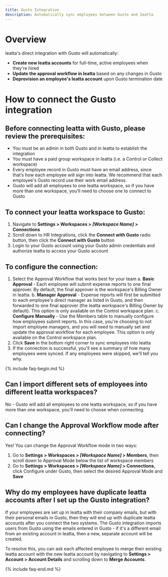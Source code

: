 ```yaml
---
title: Gusto Integration
description: Automatically sync employees between Gusto and Ieatta
---
```


# Overview

Ieatta's direct integration with Gusto will automatically:

- **Create new Ieatta accounts** for full-time, active employees when they're hired
- **Update the approval workflow in Ieatta** based on any changes in Gusto
- **Deprovision an employee's Ieatta account** upon Gusto termination date

# How to connect the Gusto integration
## Before connecting Ieatta with Gusto, please review the prerequisites:

- You must be an admin in both Gusto and in Ieatta to establish the integration
- You must have a paid group workspace in Ieatta (i.e. a Control or Collect workspace)
- Every employee record in Gusto must have an email address, since that’s how each employee will sign into Ieatta. We recommend that each employee's Gusto record use their work email address.
- Gusto will add all employees to one Ieatta workspace, so if you have more than one workspace, you'll need to choose one to connect to Gusto

## To connect your Ieatta workspace to Gusto:

1. Navigate to **Settings > Workspaces > _[Workspace Name]_ > Connections**
2. Scroll down to HR Integrations, click the **Connect with Gusto** radio button, then click the **Connect with Gusto** button
3. Login to your Gusto account using your Gusto admin credentials and authorize Ieatta to access your Gusto account

## To configure the connection:

1. Select the Approval Workflow that works best for your team
    a. **Basic Approval** - Each employee will submit expense reports to one final approver. By default, the final approver is the workspace's Billing Owner in Ieatta.
    b. **Manager Approval** - Expense reports will first be submitted to each employee's direct manager as listed in Gusto, and then forwarded to one final approver (the Ieatta workspace's Billing Owner by default). This option is only available on the Control workspace plan.
    c. **Configure Manually** - Use the Members table to manually configure how employees submit reports. In this case, you're choosing to not import employee managers, and you will need to manually set and update the approval workflow for each employee. This option is only available on the Control workspace plan.
2. Click **Save** in the bottom right corner to sync employees into Ieatta
3. If the connection is successful, you'll see a summary of how many employees were synced. If any employees were skipped, we'll tell you why.

{% include faq-begin.md %}
## Can I import different sets of employees into different Ieatta workspaces?

No - Gusto will add all employees to one Ieatta workspace, so if you have more than one workspace, you'll need to choose when connecting.

## Can I change the Approval Workflow mode after connecting?

Yes! You can change the Approval Workflow mode in two ways:

1. Go to **Settings > Workspaces >  _[Workspace Name]_ > Members**, then scroll down to Approval Mode below the list of workspace members
2. Go to **Settings > Workspaces >  _[Workspace Name]_ > Connections**, click Configure under Gusto, then select the desired Approval Mode and **Save**


## Why do my employees have duplicate Ieatta accounts after I set up the Gusto integration?

If your employees are set up in Ieatta with their company emails, but with their personal emails in Gusto, then they will end up with duplicate Ieatta accounts after you connect the two systems. The Gusto integration imports users from Gusto using the emails entered in Gusto - if it's a different email from an existing account in Ieatta, then a new, separate account will be created.

To resolve this, you can ask each affected employee to merge their existing Ieatta account with the new Ieatta account by navigating to **Settings > Account > Account Details** and scrolling down to **Merge Accounts**.


{% include faq-end.md %}
